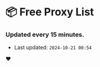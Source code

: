 # :package: Free Proxy List
### Updated every 15 minutes.

- Last updated: `2024-10-21 00:54`

:heart:
